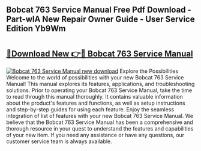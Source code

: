 ## Bobcat 763 Service Manual Free Pdf Download - Part-wlA New Repair Owner Guide - User Service Edition Yb9Wm

# <h2><a href="http://bc35147.oget.top/?id=Bobcat+763+Service+Manual">🔗Download New 👉🔴 Bobcat 763 Service Manual</a></h2>

[![Bobcat 763 Service Manual new download](https://i.imgur.com/5g1atiW.png)](http://bc35147.oget.top/?id=Bobcat+763+Service+Manual)
Explore the Possibilities Welcome to the world of possibilities with your new Bobcat 763 Service Manual! This manual explores its features, applications, and troubleshooting solutions. Prior to operating your Bobcat 763 Service Manual, take the time to read through this manual thoroughly. It contains valuable information about the product's features and functions, as well as setup instructions and step-by-step guides for using each feature. Enjoy the seamless integration of list of features with your new Bobcat 763 Service Manual. We believe that the Bobcat 763 Service Manual has been a comprehensive and thorough resource in your quest to understand the features and capabilities of your new item. If you need any assistance or have any questions, our customer service team is always available.
